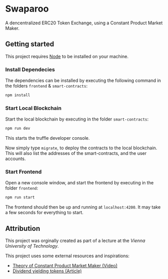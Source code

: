 # Swaparoo

A dencentralized ERC20 Token Exchange, using a Constant Product Market Maker.

## Getting started

This project requires [Node](https://nodejs.org/en) to be installed on your machine.

### Install Dependecies

The dependencies can be installed by executing the following command in the folders `frontend` & `smart-contracts`:

```bash
npm install
```

### Start Local Blockchain

Start the local blockchain by executing in the folder `smart-contracts`:

```bash
npm run dev
```

This starts the truffle developer console.

Now simply type `migrate`, to deploy the contracts to the local blockchain.
This will also list the addresses of the smart-contracts, and the user accounts.

### Start Frontend

Open a new console window, and start the frontend by executing in the folder `frontend`:

```bash
npm run start
```

The frontend should then be up and running at `localhost:4200`. It may take a few seconds for everything to start.

## Attribution

This project was orginally created as part of a lecture at the *Vienna University of Technology*.

This project uses some external resources and inspirations:

- [Theory of Constant Product Market Maker (Video)](https://www.youtube.com/watch?v=QNPyFs8Wybk)
- [Dividend yielding tokens (Article)](https://weka.medium.com/dividend-bearing-tokens-on-ethereum-42d01c710657)
